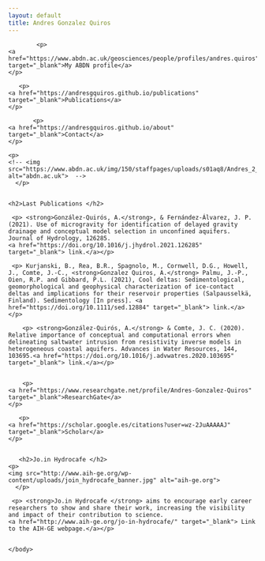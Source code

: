```yaml
---
layout: default
title: Andres Gonzalez Quiros
---
```



<html>
  <head>
    <title>Andres Gonzalez Quiros</title>
  </head>
  <body>
    
    	    <p>
    <a href="https://www.abdn.ac.uk/geosciences/people/profiles/andres.quiros" target="_blank">My ABDN profile</a>
    </p>
	  
	   <p>
    <a href="https://andresgquiros.github.io/publications" target="_blank">Publications</a>
    </p>
	  
	  	   <p>
    <a href="https://andresgquiros.github.io/about" target="_blank">Contact</a>
    </p>
	  
    <p>
    <!-- <img src="https://www.abdn.ac.uk/img/150/staffpages/uploads/s01aq8/Andres_2_2.jpg" alt="abdn.ac.uk">  -->
      </p> 
     
    
    <h2>Last Publications </h2>
      
     <p> <strong>González-Quirós, A.</strong>, & Fernández-Álvarez, J. P. (2021). Use of microgravity for identification of delayed gravity drainage and conceptual model selection in unconfined aquifers. Journal of Hydrology, 126285.
    <a href="https://doi.org/10.1016/j.jhydrol.2021.126285" target="_blank"> link.</a></p>
	  
	 <p> Kurjanski, B., Rea, B.R., Spagnolo, M., Cornwell, D.G., Howell, J., Comte, J.-C., <strong>Gonzalez Quiros, A.</strong> Palmu, J.-P., Oien, R.P. and Gibbard, P.L. (2021), Cool deltas: Sedimentological, geomorphological and geophysical characterization of ice-contact deltas and implications for their reservoir properties (Salpausselkä, Finland). Sedimentology [In press]. <a href="https://doi.org/10.1111/sed.12884" target="_blank"> link.</a></p>

   	    <p> <strong>González-Quirós, A.</strong> & Comte, J. C. (2020). Relative importance of conceptual and computational errors when delineating saltwater intrusion from resistivity inverse models in heterogeneous coastal aquifers. Advances in Water Resources, 144, 103695.<a href="https://doi.org/10.1016/j.advwatres.2020.103695" target="_blank"> link.</a></p>
	
			
	    <p>
    <a href="https://www.researchgate.net/profile/Andres-Gonzalez-Quiros" target="_blank">ResearchGate</a>
    </p>
	  
	   <p>
    <a href="https://scholar.google.es/citations?user=wz-2JuAAAAAJ" target="_blank">Scholar</a>
    </p>

	
	   <h2>Jo.in Hydrocafe </h2>
    <p>
    <img src="http://www.aih-ge.org/wp-content/uploads/join_hydrocafe_banner.jpg" alt="aih-ge.org">
      </p>
	
     <p> <strong>Jo.in Hydrocafe </strong> aims to encourage early career researchers to show and share their work, increasing the visibility and impact of their contribution to science.
    <a href="http://www.aih-ge.org/jo-in-hydrocafe/" target="_blank"> Link to the AIH-GE webpage.</a></p>
	  
	
	</body>
	
</html>
